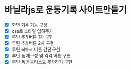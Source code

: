 # 바닐라js로 운동기록 사이트만들기

- [x] 화면 기본 기능 구성
- [x] css로 스타일 입혀주기
- [x] 루틴 추가버튼 1차 구현
- [x] 루틴 추가버튼 2차 구현
- [x] 루틴 북마크 버튼 간단 구현
- [x] 루틴 폼 재구성 및 각각 버튼 구현
- [x] 루틴 폼 운동리스트 추가하기 구현
